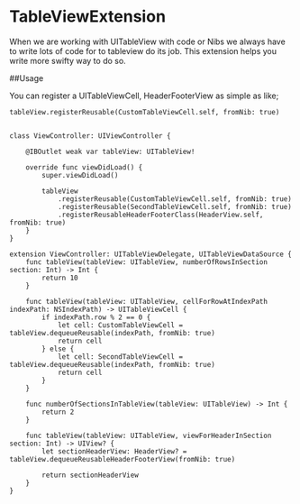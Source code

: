 # TableViewExtension

When we are working with UITableView with code or Nibs we always have to write lots of code for to tableview do its job. This extension helps you write more swifty way to do so.

##Usage

You can register a UITableViewCell, HeaderFooterView as simple as like;
```
tableView.registerReusable(CustomTableViewCell.self, fromNib: true)
```


```

class ViewController: UIViewController {

    @IBOutlet weak var tableView: UITableView!
    
    override func viewDidLoad() {
        super.viewDidLoad()
        
        tableView
            .registerReusable(CustomTableViewCell.self, fromNib: true)
            .registerReusable(SecondTableViewCell.self, fromNib: true)
            .registerReusableHeaderFooterClass(HeaderView.self, fromNib: true)
    }
}

extension ViewController: UITableViewDelegate, UITableViewDataSource {
    func tableView(tableView: UITableView, numberOfRowsInSection section: Int) -> Int {
        return 10
    }
    
    func tableView(tableView: UITableView, cellForRowAtIndexPath indexPath: NSIndexPath) -> UITableViewCell {
        if indexPath.row % 2 == 0 {
            let cell: CustomTableViewCell = tableView.dequeueReusable(indexPath, fromNib: true)
            return cell
        } else {
            let cell: SecondTableViewCell = tableView.dequeueReusable(indexPath, fromNib: true)
            return cell
        }
    }
    
    func numberOfSectionsInTableView(tableView: UITableView) -> Int {
        return 2
    }
    
    func tableView(tableView: UITableView, viewForHeaderInSection section: Int) -> UIView? {
        let sectionHeaderView: HeaderView? = tableView.dequeueReusableHeaderFooterView(fromNib: true)
        
        return sectionHeaderView
    }
}

```
